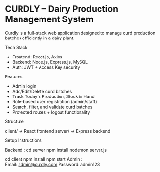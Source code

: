 # CURDLY – Dairy Production Management System 

Curdly is a full-stack web application designed to manage curd production batches efficiently in a dairy plant.

 Tech Stack
- Frontend: React.js, Axios
- Backend: Node.js, Express.js, MySQL
- Auth: JWT + Access Key security

Features
- Admin login
- Add/Edit/Delete curd batches
- Track Today's Production, Stock in Hand
- Role-based user registration (admin/staff)
- Search, filter, and validate curd batches
- Protected routes + logout functionality

 Structure

client/ → React frontend
server/ → Express backend


Setup Instructions

Backend : 
cd server
npm install
nodemon server.js


cd client
npm install
npm start
Admin :     
Email: admin@curdly.com
Password: admin123
